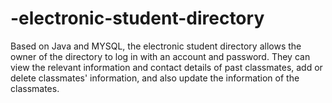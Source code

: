 # -electronic-student-directory
Based on Java and MYSQL, the electronic student directory allows the owner of the directory to log in with an account and password. They can view the relevant information and contact details of past classmates, add or delete classmates' information, and also update the information of the classmates.
